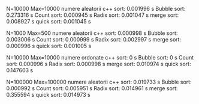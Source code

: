 N=10000 Max=10000 numere aleatorii
c++ sort: 0.001996 s
Bubble sort: 0.273316 s
Count sort: 0.000945 s
Radix sort: 0.001047 s
merge sort: 0.008927 s
quick sort: 0.001045 s

N=1000 Max=500 numere aleatorii
c++ sort: 0.000998 s
Bubble sort: 0.003006 s
Count sort: 0.000999 s
Radix sort: 0.002997 s
merge sort: 0.000996 s
quick sort: 0.001005 s

N=10000 Max=10000 numere ordonate
c++ sort: 0 s
Bubble sort: 0 s
Count sort: 0.000996 s
Radix sort: 0.000998 s
merge sort: 0.010974 s
quick sort: 0.147603 s

N=100000 Max=100000 numere aleatorii
c++ sort: 0.019733 s
Bubble sort: 0.000992 s
Count sort: 0.005951 s
Radix sort: 0.014961 s
merge sort: 0.355594 s
quick sort: 0.014973 s

